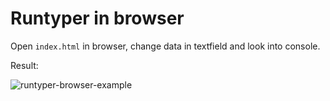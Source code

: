 # Runtyper in browser

Open `index.html` in browser, change data in textfield and look into console.

Result:

![runtyper-browser-example](https://cloud.githubusercontent.com/assets/1473072/24444473/2c65951c-146f-11e7-9653-92db96d138e6.png)
